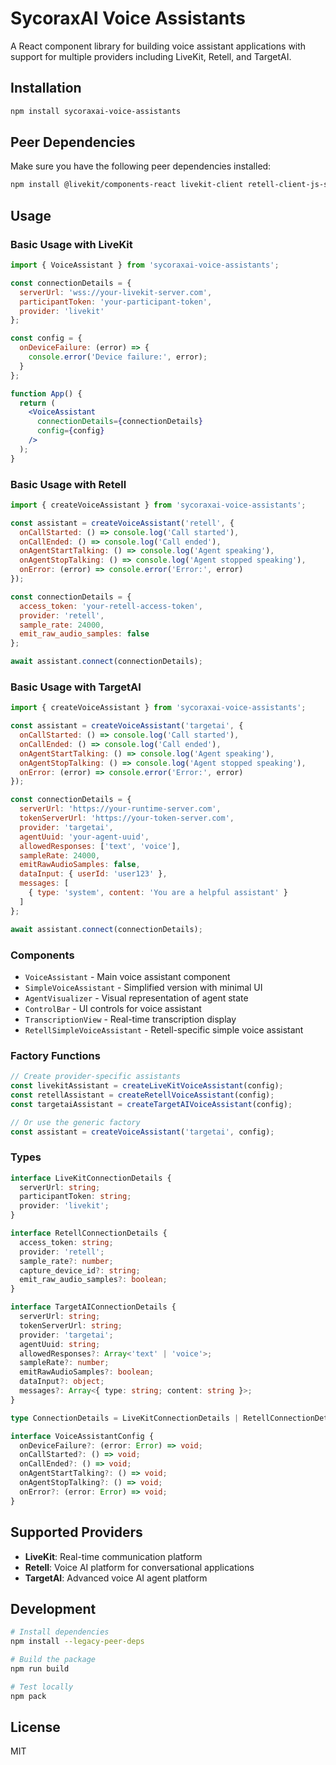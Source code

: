 # SycoraxAI Voice Assistants

A React component library for building voice assistant applications with support for multiple providers including LiveKit, Retell, and TargetAI.

## Installation

```bash
npm install sycoraxai-voice-assistants
```

## Peer Dependencies

Make sure you have the following peer dependencies installed:

```bash
npm install @livekit/components-react livekit-client retell-client-js-sdk targetai-client-js-sdk react
```

## Usage

### Basic Usage with LiveKit

```jsx
import { VoiceAssistant } from 'sycoraxai-voice-assistants';

const connectionDetails = {
  serverUrl: 'wss://your-livekit-server.com',
  participantToken: 'your-participant-token',
  provider: 'livekit'
};

const config = {
  onDeviceFailure: (error) => {
    console.error('Device failure:', error);
  }
};

function App() {
  return (
    <VoiceAssistant 
      connectionDetails={connectionDetails} 
      config={config} 
    />
  );
}
```

### Basic Usage with Retell

```jsx
import { createVoiceAssistant } from 'sycoraxai-voice-assistants';

const assistant = createVoiceAssistant('retell', {
  onCallStarted: () => console.log('Call started'),
  onCallEnded: () => console.log('Call ended'),
  onAgentStartTalking: () => console.log('Agent speaking'),
  onAgentStopTalking: () => console.log('Agent stopped speaking'),
  onError: (error) => console.error('Error:', error)
});

const connectionDetails = {
  access_token: 'your-retell-access-token',
  provider: 'retell',
  sample_rate: 24000,
  emit_raw_audio_samples: false
};

await assistant.connect(connectionDetails);
```

### Basic Usage with TargetAI

```jsx
import { createVoiceAssistant } from 'sycoraxai-voice-assistants';

const assistant = createVoiceAssistant('targetai', {
  onCallStarted: () => console.log('Call started'),
  onCallEnded: () => console.log('Call ended'),
  onAgentStartTalking: () => console.log('Agent speaking'),
  onAgentStopTalking: () => console.log('Agent stopped speaking'),
  onError: (error) => console.error('Error:', error)
});

const connectionDetails = {
  serverUrl: 'https://your-runtime-server.com',
  tokenServerUrl: 'https://your-token-server.com',
  provider: 'targetai',
  agentUuid: 'your-agent-uuid',
  allowedResponses: ['text', 'voice'],
  sampleRate: 24000,
  emitRawAudioSamples: false,
  dataInput: { userId: 'user123' },
  messages: [
    { type: 'system', content: 'You are a helpful assistant' }
  ]
};

await assistant.connect(connectionDetails);
```

### Components

- `VoiceAssistant` - Main voice assistant component
- `SimpleVoiceAssistant` - Simplified version with minimal UI
- `AgentVisualizer` - Visual representation of agent state
- `ControlBar` - UI controls for voice assistant
- `TranscriptionView` - Real-time transcription display
- `RetellSimpleVoiceAssistant` - Retell-specific simple voice assistant

### Factory Functions

```typescript
// Create provider-specific assistants
const livekitAssistant = createLiveKitVoiceAssistant(config);
const retellAssistant = createRetellVoiceAssistant(config);
const targetaiAssistant = createTargetAIVoiceAssistant(config);

// Or use the generic factory
const assistant = createVoiceAssistant('targetai', config);
```

### Types

```typescript
interface LiveKitConnectionDetails {
  serverUrl: string;
  participantToken: string;
  provider: 'livekit';
}

interface RetellConnectionDetails {
  access_token: string;
  provider: 'retell';
  sample_rate?: number;
  capture_device_id?: string;
  emit_raw_audio_samples?: boolean;
}

interface TargetAIConnectionDetails {
  serverUrl: string;
  tokenServerUrl: string;
  provider: 'targetai';
  agentUuid: string;
  allowedResponses?: Array<'text' | 'voice'>;
  sampleRate?: number;
  emitRawAudioSamples?: boolean;
  dataInput?: object;
  messages?: Array<{ type: string; content: string }>;
}

type ConnectionDetails = LiveKitConnectionDetails | RetellConnectionDetails | TargetAIConnectionDetails;

interface VoiceAssistantConfig {
  onDeviceFailure?: (error: Error) => void;
  onCallStarted?: () => void;
  onCallEnded?: () => void;
  onAgentStartTalking?: () => void;
  onAgentStopTalking?: () => void;
  onError?: (error: Error) => void;
}
```

## Supported Providers

- **LiveKit**: Real-time communication platform
- **Retell**: Voice AI platform for conversational applications
- **TargetAI**: Advanced voice AI agent platform

## Development

```bash
# Install dependencies
npm install --legacy-peer-deps

# Build the package
npm run build

# Test locally
npm pack
```

## License

MIT


